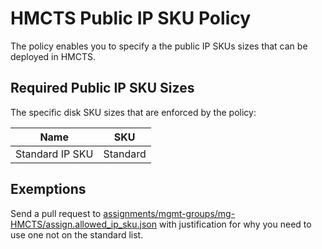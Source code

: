 # HMCTS Public IP SKU Policy

The policy enables you to specify a the public IP SKUs sizes that can be deployed in HMCTS.

## Required Public IP SKU Sizes

The specific disk SKU sizes that are enforced by the policy:


| Name             | SKU             |
| --------------   | --------------  |
| Standard IP SKU  | Standard        |

## Exemptions 

Send a pull request to [assignments/mgmt-groups/mg-HMCTS/assign.allowed_ip_sku.json](https://github.com/hmcts/azure-policy/blob/HEAD/assignments/mgmt-groups/mg-HMCTS/assign.allowed_ip_sku.json) with justification for why you need to use one not on the standard list.
